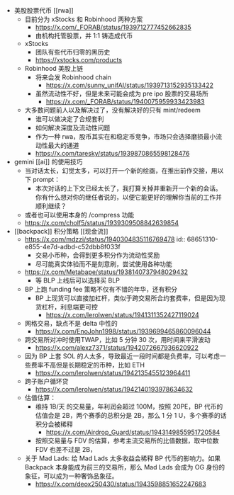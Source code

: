 - 美股股票代币 [[rwa]]
	- 目前分为 xStocks 和 Robinhood 两种方案
		- https://x.com/_FORAB/status/1939712777452662835
		- 由机构托管股票，并 1:1 铸造成代币
	- xStocks
		- 团队有些代币归零的黑历史
		- https://xstocks.com/products
	- Robinhood 美股上链
		- 将来会发 Robinhood chain
			- https://x.com/sunny_unifAI/status/1939713152935133422
		- 虽然流动性不好，但是未来可能会成为 pre ipo 股票的交易场所
			- https://x.com/_FORAB/status/1940075959933423983
	- 大多数问题前人以及解决过了，没有解决好的只有 mint/redeem
		- 谁可以做决定了合规套利
		- 如何解决深度及流动性问题
		- 作为一种 rwa，股币其实在和稳定币竞争，市场只会选择磨损最小流动性最大的通道
		- https://x.com/taresky/status/1939870865598128476
- gemini [[ai]] 的使用技巧
	- 当对话太长，幻觉太多，可以打开一个新的绘画，在推出前作交接，用以下 prompt：
		- 本次对话的上下文已经太长了，我打算关掉并重新开一个新的会话。你有什么想对你的继任者说的，以便它能更好的理解你当前的工作并顺利继续？
	- 或者也可以使用本身的 /compress 功能
	- https://x.com/cholf5/status/1939309508842639854
- [[backpack]] 积分策略 [[现金流]]
	- https://x.com/mdzzi/status/1940304835116769478
	  id:: 68651310-e855-4e7d-adbd-c52dbb8f033f
		- 交易小币种，会得到更多积分作为流动性奖励
		- 尽可能真实体验而不是刻意刷，尝试使用各种功能
	- https://x.com/Metabape/status/1938140737948029432
		- 等 BLP 上线后可以选择买 BLP
	- BP 上跑 funding fee 策略不仅有不错的年华，还有积分
		- BP 上现货可以直接加杠杆，类似于跨交易所合约套费率，但是因为现货杠杆，利息端更可控
			- https://x.com/lerolwen/status/1941311352427119024
	- 网格交易，缺点不是 delta 中性的
		- https://x.com/EnoJohn1998/status/1939699465860096044
	- 跨交易所对冲时使用TWAP，比如 5 分钟 30 次，用时间来平滑波动
		- https://x.com/alexz7371/status/1942072667936620922
	- 因为 BP 上套 SOL 的人太多，导致最近一段时间都是负费率，可以考虑一些费率不高但是长期稳定的币种，比如 ETH
		- https://x.com/lerolwen/status/1942135455123964411
	- 跨子账户循环贷
		- https://x.com/lerolwen/status/1942140193978634632
	- 估值估算：
		- 维持 1B/天 的交易量，年利润会超过 100M，按照 20PE，BP 代币的估值会是 2B，两个赛季的总积分是 2B，那么 1 分 1 U，多个赛季的话积分会被稀释
			- https://x.com/Airdrop_Guard/status/1943149855951720584
		- 按照交易量与 FDV 的估算，参考主流交易所的比值数据，取中位数 FDV 也差不过是 2B，
	- 关于 Mad Lads: 给 Mad Lads 太多收益会稀释 BP 代币的影响力。如果 Backpack 本身能成为前三的交易所，那么 Mad Lads 会成为 OG 身份的象征，可以成为一种奢饰品象征。
		- https://x.com/deox250430/status/1943598851652247683